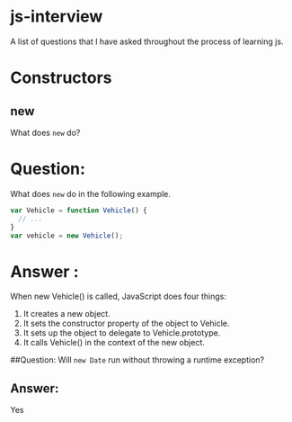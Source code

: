 js-interview
============
A list of questions that I have asked throughout the process of learning js.

# Constructors
## new

What does `new` do?

# Question:

What does `new` do in the following example.

```js
var Vehicle = function Vehicle() {
  // ...
}
var vehicle = new Vehicle();
```
# Answer : 

When new Vehicle() is called, JavaScript does four things:

1. It creates a new object.
2. It sets the constructor property of the object to Vehicle.
3. It sets up the object to delegate to Vehicle.prototype.
4. It calls Vehicle() in the context of the new object.

##Question:
Will  `new Date` run without throwing a runtime exception?
## Answer:
Yes


